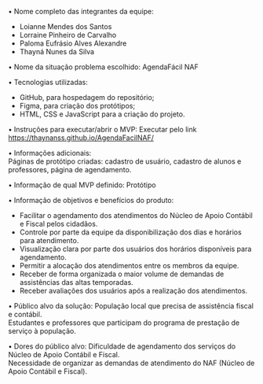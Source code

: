 • Nome completo das integrantes da equipe: <br>
- Loianne Mendes dos Santos <br>
- Lorraine Pinheiro de Carvalho <br>
- Paloma Eufrásio Alves Alexandre <br>
- Thayná Nunes da Silva

• Nome da situação problema escolhido: AgendaFácil NAF

• Tecnologias utilizadas: <br>
- GitHub, para hospedagem do repositório; <br>
- Figma, para criação dos protótipos; <br>
- HTML, CSS e JavaScript para a criação do projeto.

• Instruções para executar/abrir o MVP: Executar pelo link <https://thaynanss.github.io/AgendaFacilNAF/>

• Informações adicionais: <br>
Páginas de protótipo criadas: cadastro de usuário, cadastro de alunos e professores, página de agendamento.

• Informação de qual MVP definido: Protótipo

• Informação de objetivos e benefícios do produto: 
- Facilitar o agendamento dos atendimentos do Núcleo de Apoio Contábil e Fiscal pelos cidadãos.
- Controle por parte da equipe da disponibilização dos dias e horários para atendimento.
- Visualização clara por parte dos usuários dos horários disponíveis para agendamento.
- Permitir a alocação dos atendimentos entre os membros da equipe.
- Receber de forma organizada o maior volume de demandas de assistências das altas temporadas.
- Receber avaliações dos usuários após a realização dos atendimentos.

• Público alvo da solução: 
População local que precisa de assistência fiscal e contábil. <br>
Estudantes e professores que participam do programa de prestação de serviço à população.

• Dores do público alvo: 
Dificuldade de agendamento dos serviços do Núcleo de Apoio Contábil e Fiscal. <br>
Necessidade de organizar as demandas de atendimento do NAF (Núcleo de Apoio Contábil e Fiscal).
